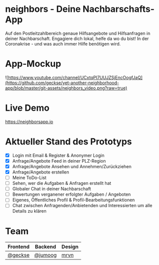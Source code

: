 # neighbors - Deine Nachbarschafts-App
Auf den Postleitzahlbereich genaue Hilfsangebote und Hilfsanfragen in deiner Nachbarschaft. Engagiere dich lokal, helfe da wo du bist! In der Coronakrise - und was auch immer Hilfe benötigen wird.

# App-Mockup

![https://www.youtube.com/channel/UCxtqPI7UUJZSjEncOogfJaQ](https://github.com/geckse/yet-another-neighborhood-app/blob/master/git-assets/neighbors_video.png?raw=true)

# Live Demo

https://neighborsapp.io

# Aktueller Stand des Prototyps
 - [x] Login mit Email & Register & Anonymer Login
 - [x] Anfrage/Angebote Feed in deiner PLZ-Region
 - [x] Anfrage/Angebote Ansehen und Annehmen/Zurückziehen
 - [x] Anfrage/Angebote erstellen
 - [ ] Meine ToDo-List
 - [ ] Sehen, wer die Aufgaben & Anfragen erstellt hat
 - [ ] Globaler Chat in deiner Nachbarschaft
 - [ ] Bewertungen verganener erfolgter Aufgaben / Angeboten
 - [ ] Eigenes, Öffentliches Profil & Profil-Bearbeitungsfunktionen
 - [ ] Chat zwischen Anfragenden/Anbietenden und Interessierten um alle Details zu klären
 
# Team
| Frontend | Backend | Design|
|--|--|--|
|[@geckse](https://github.com/geckse)|[@jumoog](https://github.com/jumoog)|[mrvn](https://www.instagram.com/uandiexperience/) |
